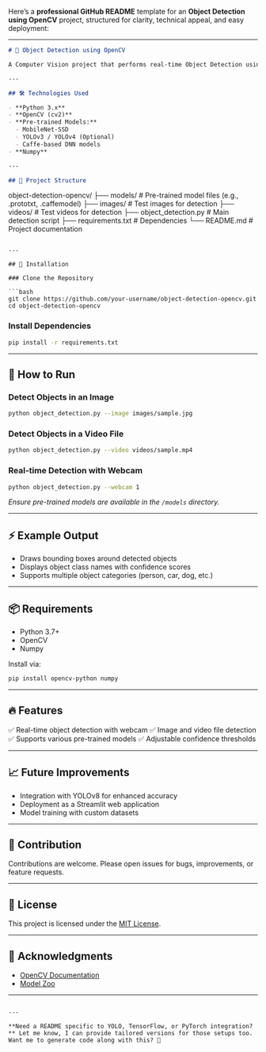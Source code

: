 Here’s a **professional GitHub README** template for an **Object Detection using OpenCV** project, structured for clarity, technical appeal, and easy deployment:

---

```markdown
# 🎯 Object Detection using OpenCV

A Computer Vision project that performs real-time Object Detection using OpenCV and pre-trained Deep Learning models. The system identifies and highlights objects within images or video streams with bounding boxes and labels.

---

## 🛠️ Technologies Used

- **Python 3.x**
- **OpenCV (cv2)**
- **Pre-trained Models:**
  - MobileNet-SSD
  - YOLOv3 / YOLOv4 (Optional)
  - Caffe-based DNN models
- **Numpy**

---

## 📂 Project Structure

```

object-detection-opencv/
├── models/                  # Pre-trained model files (e.g., .prototxt, .caffemodel)
├── images/                  # Test images for detection
├── videos/                  # Test videos for detection
├── object\_detection.py      # Main detection script
├── requirements.txt         # Dependencies
└── README.md                 # Project documentation

````

---

## 🚀 Installation

### Clone the Repository

```bash
git clone https://github.com/your-username/object-detection-opencv.git
cd object-detection-opencv
````

### Install Dependencies

```bash
pip install -r requirements.txt
```

---

## 🎯 How to Run

### Detect Objects in an Image

```bash
python object_detection.py --image images/sample.jpg
```

### Detect Objects in a Video File

```bash
python object_detection.py --video videos/sample.mp4
```

### Real-time Detection with Webcam

```bash
python object_detection.py --webcam 1
```

*Ensure pre-trained models are available in the `/models` directory.*

---

## ⚡ Example Output

* Draws bounding boxes around detected objects
* Displays object class names with confidence scores
* Supports multiple object categories (person, car, dog, etc.)

---

## 📦 Requirements

* Python 3.7+
* OpenCV
* Numpy

Install via:

```bash
pip install opencv-python numpy
```

---

## 🔥 Features

✅ Real-time object detection with webcam
✅ Image and video file detection
✅ Supports various pre-trained models
✅ Adjustable confidence thresholds

---

## 📈 Future Improvements

* Integration with YOLOv8 for enhanced accuracy
* Deployment as a Streamlit web application
* Model training with custom datasets

---

## 🤝 Contribution

Contributions are welcome. Please open issues for bugs, improvements, or feature requests.

---

## 📄 License

This project is licensed under the [MIT License](LICENSE).

---

## 🙏 Acknowledgments

* [OpenCV Documentation](https://docs.opencv.org/)
* [Model Zoo](https://github.com/opencv/opencv_3rdparty)

---

```

---

**Need a README specific to YOLO, TensorFlow, or PyTorch integration?** Let me know, I can provide tailored versions for those setups too. Want me to generate code along with this? 🚀
```
